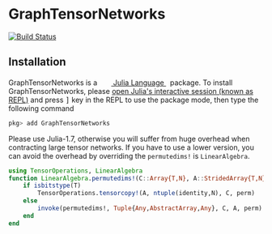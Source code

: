 # GraphTensorNetworks

[![Build Status](https://github.com/HappyDiode/GraphTensorNetworks.jl/workflows/CI/badge.svg)](https://github.com/HappyDiode/GraphTensorNetworks.jl/actions)

## Installation
<p>
GraphTensorNetworks is a &nbsp;
    <a href="https://julialang.org">
        <img src="https://julialang.org/favicon.ico" width="16em">
        Julia Language
    </a>
    &nbsp; package. To install GraphTensorNetworks,
    please <a href="https://docs.julialang.org/en/v1/manual/getting-started/">open
    Julia's interactive session (known as REPL)</a> and press <kbd>]</kbd> key in the REPL to use the package mode, then type the following command
</p>

```julia
pkg> add GraphTensorNetworks
```

Please use Julia-1.7, otherwise you will suffer from huge overhead when contracting large tensor networks. If you have to use a lower version,
you can avoid the overhead by overriding the `permutedims!` is `LinearAlgebra`.

```julia
using TensorOperations, LinearAlgebra
function LinearAlgebra.permutedims!(C::Array{T,N}, A::StridedArray{T,N}, perm) where {T,N}
    if isbitstype(T)
        TensorOperations.tensorcopy!(A, ntuple(identity,N), C, perm)
    else
        invoke(permutedims!, Tuple{Any,AbstractArray,Any}, C, A, perm)
    end
end
```